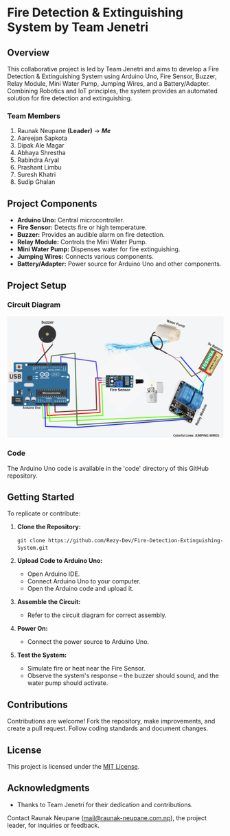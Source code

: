 
# Fire Detection & Extinguishing System by Team Jenetri

## Overview

This collaborative project is led by Team Jenetri and aims to develop a Fire Detection & Extinguishing System using Arduino Uno, Fire Sensor, Buzzer, Relay Module, Mini Water Pump, Jumping Wires, and a Battery/Adapter. Combining Robotics and IoT principles, the system provides an automated solution for fire detection and extinguishing.

### Team Members

1.  Raunak Neupane **(Leader)** -> ***Me***
2.  Aareejan Sapkota
3.  Dipak Ale Magar
4.  Abhaya Shrestha
5.  Rabindra Aryal
6.  Prashant Limbu
7.  Suresh Khatri
8.  Sudip Ghalan

## Project Components

-   **Arduino Uno:** Central microcontroller.
-   **Fire Sensor:** Detects fire or high temperature.
-   **Buzzer:** Provides an audible alarm on fire detection.
-   **Relay Module:** Controls the Mini Water Pump.
-   **Mini Water Pump:** Dispenses water for fire extinguishing.
-   **Jumping Wires:** Connects various components.
-   **Battery/Adapter:** Power source for Arduino Uno and other components.

## Project Setup

### Circuit Diagram
![Circuit Diagram](https://raw.githubusercontent.com/Rezy-Dev/Fire-Detection-Extinguishing-System/main/Circuit%20Diagram.png)

### Code

The Arduino Uno code is available in the 'code' directory of this GitHub repository.
## Getting Started

To replicate or contribute:

1.  **Clone the Repository:**
    
    `git clone https://github.com/Rezy-Dev/Fire-Detection-Extinguishing-System.git` 
3.  **Upload Code to Arduino Uno:**
    
    -   Open Arduino IDE.
    -   Connect Arduino Uno to your computer.
    -   Open the Arduino code and upload it.
4.  **Assemble the Circuit:**
    
    -   Refer to the circuit diagram for correct assembly.
5.  **Power On:**
    
    -   Connect the power source to Arduino Uno.
6.  **Test the System:**
    
    -   Simulate fire or heat near the Fire Sensor.
    -   Observe the system's response – the buzzer should sound, and the water pump should activate.

## Contributions

Contributions are welcome! Fork the repository, make improvements, and create a pull request. Follow coding standards and document changes.

## License

This project is licensed under the [MIT License](https://github.com/Rezy-Dev/Fire-Detection-Extinguishing-System/blob/main/LICENSE).

## Acknowledgments

-   Thanks to Team Jenetri for their dedication and contributions.

Contact Raunak Neupane (mail@raunak-neupane.com.np), the project leader, for inquiries or feedback.

